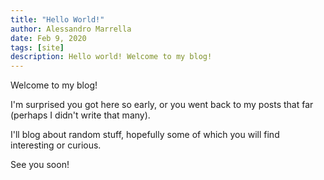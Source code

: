 ```yaml
---
title: "Hello World!"
author: Alessandro Marrella
date: Feb 9, 2020
tags: [site]
description: Hello world! Welcome to my blog!
---
```


Welcome to my blog! 

I'm surprised you got here so early, or you went back to my posts that far (perhaps I didn't write that many).

I'll blog about random stuff, hopefully some of which you will find interesting or curious.

See you soon!
